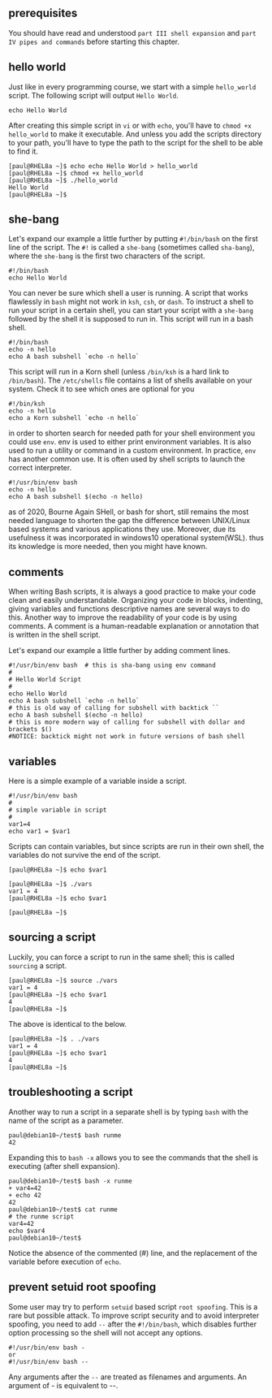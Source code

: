## prerequisites

You should have read and understood `part III shell expansion` and
`part IV pipes and commands` before starting this chapter.

## hello world

Just like in every programming course, we start with a simple
`hello_world` script. The following script will output `Hello World`.

    echo Hello World

After creating this simple script in `vi` or with `echo`, you\'ll have
to `chmod +x hello_world` to make it executable. And
unless you add the scripts directory to your path, you\'ll have to type
the path to the script for the shell to be able to find it.

    [paul@RHEL8a ~]$ echo echo Hello World > hello_world
    [paul@RHEL8a ~]$ chmod +x hello_world 
    [paul@RHEL8a ~]$ ./hello_world 
    Hello World
    [paul@RHEL8a ~]$

## she-bang

Let\'s expand our example a little further by putting `#!/bin/bash` on
the first line of the script. The `#!` is called a
`she-bang` (sometimes called `sha-bang`), where the
`she-bang` is the first two characters of the script.

    #!/bin/bash
    echo Hello World

You can never be sure which shell a user is running. A script that works
flawlessly in `bash` might not work in `ksh`,
`csh`, or `dash`. To instruct a shell to run your script
in a certain shell, you can start your script with a
`she-bang` followed by the shell it is supposed to run in.
This script will run in a bash shell.

    #!/bin/bash
    echo -n hello
    echo A bash subshell `echo -n hello`
            

This script will run in a Korn shell (unless `/bin/ksh` is a hard link
to `/bin/bash`). The `/etc/shells` file contains a list of
shells available on your system. Check it to see which ones are optional
for you

    #!/bin/ksh
    echo -n hello
    echo a Korn subshell `echo -n hello`
            

in order to shorten search for needed path for your shell environment
you could use `env`. env is used to either print environment variables.
It is also used to run a utility or command in a custom environment. In
practice, `env` has another common use. It is often used by shell
scripts to launch the correct interpreter.

    #!/usr/bin/env bash
    echo -n hello
    echo A bash subshell $(echo -n hello)
            

as of 2020, Bourne Again SHell, or bash for short, still remains the
most needed language to shorten the gap the difference between
UNIX/Linux based systems and various applications they use. Moreover,
due its usefulness it was incorporated in windows10 operational
system(WSL). thus its knowledge is more needed, then you might have
known.

## comments

When writing Bash scripts, it is always a good practice to make your
code clean and easily understandable. Organizing your code in blocks,
indenting, giving variables and functions descriptive names are several
ways to do this. Another way to improve the readability of your code is
by using comments. A comment is a human-readable explanation or
annotation that is written in the shell script.

Let\'s expand our example a little further by adding comment lines.

    #!/usr/bin/env bash  # this is sha-bang using env command
    #
    # Hello World Script
    #
    echo Hello World
    echo A bash subshell `echo -n hello` 
    # this is old way of calling for subshell with backtick ``
    echo A bash subshell $(echo -n hello) 
    # this is more modern way of calling for subshell with dollar and brackets $()
    #NOTICE: backtick might not work in future versions of bash shell

## variables

Here is a simple example of a variable inside a script.

    #!/usr/bin/env bash
    #
    # simple variable in script
    #
    var1=4
    echo var1 = $var1

Scripts can contain variables, but since scripts are run in their own
shell, the variables do not survive the end of the script.

    [paul@RHEL8a ~]$ echo $var1

    [paul@RHEL8a ~]$ ./vars
    var1 = 4
    [paul@RHEL8a ~]$ echo $var1

    [paul@RHEL8a ~]$

## sourcing a script

Luckily, you can force a script to run in the same shell; this is called
`sourcing` a script.

    [paul@RHEL8a ~]$ source ./vars
    var1 = 4
    [paul@RHEL8a ~]$ echo $var1
    4
    [paul@RHEL8a ~]$ 
            

The above is identical to the below.

    [paul@RHEL8a ~]$ . ./vars
    var1 = 4
    [paul@RHEL8a ~]$ echo $var1
    4
    [paul@RHEL8a ~]$ 
            

## troubleshooting a script

Another way to run a script in a separate shell is by typing `bash` with
the name of the script as a parameter.

    paul@debian10~/test$ bash runme
    42

Expanding this to `bash -x` allows you to see the commands
that the shell is executing (after shell expansion).

    paul@debian10~/test$ bash -x runme
    + var4=42
    + echo 42
    42
    paul@debian10~/test$ cat runme
    # the runme script
    var4=42
    echo $var4
    paul@debian10~/test$

Notice the absence of the commented (#) line, and the replacement of the
variable before execution of `echo`.

## prevent setuid root spoofing

Some user may try to perform `setuid` based script
`root spoofing`. This is a rare but possible attack. To improve script
security and to avoid interpreter spoofing, you need to add `--` after
the `#!/bin/bash`, which disables further option processing so the shell
will not accept any options.

    #!/usr/bin/env bash -
    or
    #!/usr/bin/env bash --

Any arguments after the `--` are treated as filenames and
arguments. An argument of - is equivalent to \--.

